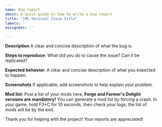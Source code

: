 ```yaml
---
name: Bug report
about: A quick guide on how to write a bug report
title: "[MC Version] Issue title"
labels: ''
assignees: ''

---
```


**Description**
A clear and concise description of what the bug is.

**Steps to reproduce:**
What did you do to cause the issue? Can it be replicated?

**Expected behavior:**
A clear and concise description of what you expected to happen.

**Screenshots**
If applicable, add screenshots to help explain your problem.

**Mod list:**
Post a list of your mods here, **Forge and Farmer's Delight versions are mandatory!**
You can generate a mod list by forcing a crash. In your game, hold F3+C for 10 seconds, then check your logs; the list of mods will be by the end.

Thank you for helping with the project! Your reports are appreciated!
